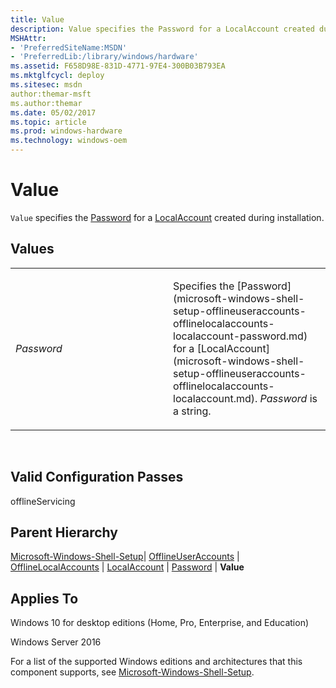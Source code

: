 ```yaml
---
title: Value
description: Value specifies the Password for a LocalAccount created during installation.
MSHAttr:
- 'PreferredSiteName:MSDN'
- 'PreferredLib:/library/windows/hardware'
ms.assetid: F658D98E-831D-4771-97E4-300B03B793EA
ms.mktglfcycl: deploy
ms.sitesec: msdn
author:themar-msft
ms.author:themar
ms.date: 05/02/2017
ms.topic: article
ms.prod: windows-hardware
ms.technology: windows-oem
---
```


# Value


`Value` specifies the [Password](microsoft-windows-shell-setup-offlineuseraccounts-offlinelocalaccounts-localaccount-password.md) for a [LocalAccount](microsoft-windows-shell-setup-offlineuseraccounts-offlinelocalaccounts-localaccount.md) created during installation.

## Values


<table>
<colgroup>
<col width="50%" />
<col width="50%" />
</colgroup>
<tbody>
<tr class="odd">
<td><p><em>Password</em></p></td>
<td><p>Specifies the [Password](microsoft-windows-shell-setup-offlineuseraccounts-offlinelocalaccounts-localaccount-password.md) for a [LocalAccount](microsoft-windows-shell-setup-offlineuseraccounts-offlinelocalaccounts-localaccount.md). <em>Password</em> is a string.</p></td>
</tr>
</tbody>
</table>

 

## Valid Configuration Passes


offlineServicing

## Parent Hierarchy


[Microsoft-Windows-Shell-Setup](microsoft-windows-shell-setup.md)| [OfflineUserAccounts](microsoft-windows-shell-setup-offlineuseraccounts.md) | [OfflineLocalAccounts](microsoft-windows-shell-setup-offlineuseraccounts-offlinelocalaccounts.md) | [LocalAccount](microsoft-windows-shell-setup-offlineuseraccounts-offlinelocalaccounts-localaccount.md) | [Password](microsoft-windows-shell-setup-offlineuseraccounts-offlinelocalaccounts-localaccount-password.md) | **Value**

## Applies To


Windows 10 for desktop editions (Home, Pro, Enterprise, and Education)

Windows Server 2016

For a list of the supported Windows editions and architectures that this component supports, see [Microsoft-Windows-Shell-Setup](microsoft-windows-shell-setup.md).

 

 






